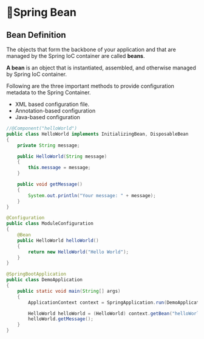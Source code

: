 # Spring Bean

## Bean Definition

The objects that form the backbone of your application and that are managed by the Spring IoC container are called **beans**.

**A bean** is an object that is instantiated, assembled, and otherwise managed by Spring IoC container. 

Following are the three important methods to provide configuration metadata to the Spring Container.

* XML based configuration file.
* Annotation-based configuration
* Java-based configuration

```java
//@Component("helloWorld")
public class HelloWorld implements InitializingBean, DisposableBean
{
    private String message;

    public HelloWorld(String message)
    {
        this.message = message;
    }

    public void getMessage()
    {
        System.out.println("Your message: " + message);
    }
}

@Configuration
public class ModuleConfiguration
{
    @Bean
    public HelloWorld helloWorld()
    {
        return new HelloWorld("Hello World");
    }
}

@SpringBootApplication
public class DemoApplication
{
	public static void main(String[] args)
	{
		ApplicationContext context = SpringApplication.run(DemoApplication.class, args);

		HelloWorld helloWorld = (HelloWorld) context.getBean("helloWorld");
		helloWorld.getMessage();
	}
}
```
